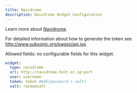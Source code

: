 ```yaml
---
title: Navidrome
description: Navidrome Widget Configuration
---
```


Learn more about [Navidrome](https://github.com/navidrome/navidrome).

For detailed information about how to generate the token see http://www.subsonic.org/pages/api.jsp.

Allowed fields: no configurable fields for this widget.

```yaml
widget:
  type: navidrome
  url: http://navidrome.host.or.ip:port
  user: username
  token: token #md5(password + salt)
  salt: randomsalt
```

